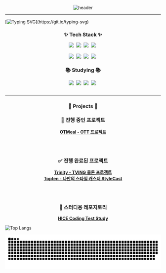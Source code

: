 <!--capsule-render(https://github.com/kyechan99/capsule-render)-->
<div align="center">
  
![header](https://capsule-render.vercel.app/api?type=waving&height=250&color=gradient&text=Sunwoo%20Hwang&reversal=false&fontAlign=50&fontAlignY=40&animation=blink&descAlign=50&desc=Speaking%20Potato&descSize=15)

</div>

<hr/>

<!--https://readme-typing-svg.demolab.com/demo/-->
[![Typing SVG](https://readme-typing-svg.demolab.com?font=Noto+Sans+KR&pause=5000&color=89E389&random=false&width=435&lines='%EC%9F%A4%EB%B3%B4%EB%8B%A8+%EC%9E%98%ED%95%98%EA%B2%A0%EC%A7%80'%EC%9D%98++%EC%9F%A4%EB%A5%BC+%EB%8B%B4%EB%8B%B9%ED%95%98%EA%B3%A0+%EC%9E%88%EC%8A%B5%EB%8B%88%EB%8B%A4.)](https://git.io/typing-svg)

<h3 align="center">✨ Tech Stack ✨</h3>
<div align="center">
  <img src="https://img.shields.io/badge/python-3670A0?style=for-the-badge&logo=python&logoColor=ffdd54" />&nbsp
  <img src="https://img.shields.io/badge/C++-00599C?style=for-the-badge&logo=c%2B%2B&logoColor=ffffff" />&nbsp
  <img src="https://img.shields.io/badge/react-20232a.svg?style=for-the-badge&logo=react&logoColor=61DAFB" />&nbsp
  <img src="https://img.shields.io/badge/javascript-F7DF1E.svg?style=for-the-badge&logo=javascript&logoColor=20232a" />&nbsp
  </br>  </br>
  <img src="https://img.shields.io/badge/html5-E34F26.svg?style=for-the-badge&logo=html5&logoColor=white" />&nbsp
  <img src="https://img.shields.io/badge/css3-1572B6.svg?style=for-the-badge&logo=css3&logoColor=white" />&nbsp
  <img src="https://img.shields.io/badge/tailwindcss-38B2AC?style=for-the-badge&logo=tailwindcss&logoColor=white" />&nbsp
  <img src="https://img.shields.io/badge/scss-CC6699?style=for-the-badge&logo=sass&logoColor=white" />&nbsp
</div>

<!--내용 부분-->
<h3 align="center">📚 Studying 📚</h3>
<div align="center">
  <img src="https://img.shields.io/badge/tanstackquery-FF4154?style=for-the-badge&logo=tanstackquery&logoColor=white" />&nbsp
  <img src="https://img.shields.io/badge/next.js-000000?style=for-the-badge&logo=nextdotjs&logoColor=white" />&nbsp
  <img src="https://img.shields.io/badge/typescript-007ACC?style=for-the-badge&logo=typescript&logoColor=white" />&nbsp
  <img src="https://img.shields.io/badge/react-20232a.svg?style=for-the-badge&logo=react&logoColor=61DAFB" />&nbsp
</div>
<br>
<hr/>
<h3 align="center">📂 Projects 📂</h3>

<div align="center">
  
  ### 🚧 진행 중인 프로젝트
  
  <div align="center">
        <strong><a href="https://github.com/ott-service/OTMeal">OTMeal - OTT 프로젝트</a></strong>
  </div>
  
  <br/><br/>
  
  ### ✅ 진행 완료된 프로젝트
  
  <div align="center">
    <strong><a href="https://github.com/FRONTENDSCHOOL10/Trinity">Trinity - TVING 클론 프로젝트</a></strong> <br/>
    <strong><a href="https://github.com/FRONTENDSCHOOL10/Topten">Topten - 나만의 스타일 캐스터 StyleCast</a></strong> 
  </div>
  
  <br/><br/>
  
  ### 📖 스터디용 레포지토리
  
  <div align="center">
    <strong><a href="https://github.com/HICE-CodingTestStudy/solved">HICE Coding Test Study</a></strong>
  </div>
  
</div>


<!-- generate-snake-game-from-github-contribution-grid -->
![Top Langs](https://github-readme-stats.vercel.app/api/top-langs/?username=EraMorgett4&hide=Ruby&layout=compact)

<a href="https://www.acmicpc.net/user/not">
  <picture align = center>
    <source media="(prefers-color-scheme: dark)" srcset="https://raw.githubusercontent.com/platane/platane/output/github-contribution-grid-snake-dark.svg">
    <source media="(prefers-color-scheme: light)" srcset="https://raw.githubusercontent.com/platane/platane/output/github-contribution-grid-snake.svg">
    <img alt="github contribution grid snake animation" src="https://raw.githubusercontent.com/platane/platane/output/github-contribution-grid-snake.svg">
  </picture>
</a>
<br>
